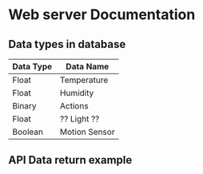 # Web server Documentation

## Data types in database
|Data Type| Data Name |
|--|--|
| Float | Temperature |
| Float | Humidity |
| Binary | Actions |
| Float | ?? Light ?? |
| Boolean | Motion Sensor|

## API Data return example

